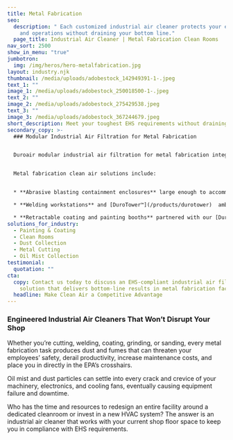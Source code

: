 ```yaml
---
title: Metal Fabrication
seo:
  description: " Each customized industrial air cleaner protects your employees
    and operations without draining your bottom line."
  page_title: Industrial Air Cleaner | Metal Fabrication Clean Rooms
nav_sort: 2500
show_in_menu: "true"
jumbotron:
  img: /img/heros/hero-metalfabrication.jpg
layout: industry.njk
thumbnail: /media/uploads/adobestock_142949391-1-.jpeg
text_1: ""
image_1: /media/uploads/adobestock_250018500-1-.jpeg
text_2: ""
image_2: /media/uploads/adobestock_275429538.jpeg
text_3: ""
image_3: /media/uploads/adobestock_367244679.jpeg
short_description: Meet your toughest EHS requirements without draining your bottom line.
secondary_copy: >-
  ### Modular Industrial Air Filtration for Metal Fabrication


  Duroair modular industrial air filtration for metal fabrication integrates with existing workflows to improve productivity and minimize disruption. Engineered to bring clean air when and where you need it, each customized system protects your employees and operations without draining your bottom line.


  Metal fabrication clean air solutions include:


  * **Abrasive blasting containment enclosures** large enough to accommodate even your largest workpieces, paired with [DuroDust™](/products/durodust) non-vented filtration that captures air contaminants before they compromise surface prep quality

  * **Welding workstations** and [DuroTower™](/products/durotower)  ambient oil mist containment systems that capture smoke and mist without impeding crane access or interfering with current ventilation infrastructure

  * **Retractable coating and painting booths** partnered with our [DuroCap™](/products/durocap) vented solution to capture 99.4% of airborne particulates or our [DuroPure™](/products/duropure) high-efficiency, six-stage filtration process that captures 100 percent of particulates, gases, and vapors
solutions_for_industry:
  - Painting & Coating
  - Clean Rooms
  - Dust Collection
  - Metal Cutting
  - Oil Mist Collection
testimonial:
  quotation: ""
cta:
  copy: Contact us today to discuss an EHS-compliant industrial air filtration
    solution that delivers bottom-line results in metal fabrication facilities.
  headline: Make Clean Air a Competitive Advantage
---
```

### Engineered Industrial Air Cleaners That Won’t Disrupt Your Shop

Whether you’re cutting, welding, coating, grinding, or sanding, every metal fabrication task produces dust and fumes that can threaten your employees’ safety, derail productivity, increase maintenance costs, and place you in directly in the EPA’s crosshairs. 

Oil mist and dust particles can settle into every crack and crevice of your machinery, electronics, and cooling fans, eventually causing equipment failure and downtime.

Who has the time and resources to redesign an entire facility around a dedicated cleanroom or invest in a new HVAC system?  The answer is an industrial air cleaner that works with your current shop floor space to keep you in compliance with EHS requirements.